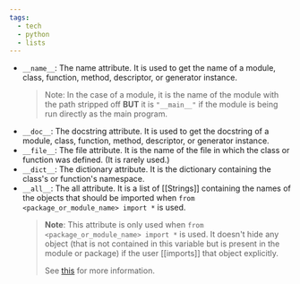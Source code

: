 ```yaml
---
tags:
  - tech
  - python
  - lists
---
```

- `__name__`: The name attribute. It is used to get the name of a module, class, function, method, descriptor, or generator instance.
  > Note: In the case of a module, it is the name of the module with the path stripped off **BUT** it is `"__main__"` if the module is being run directly as the main program.
- `__doc__`: The docstring attribute. It is used to get the docstring of a module, class, function, method, descriptor, or generator instance.
- `__file__`: The file attribute. It is the name of the file in which the class or function was defined. (It is rarely used.)
- `__dict__`: The dictionary attribute. It is the dictionary containing the class's or function's namespace.
- `__all__`: The all attribute. It is a list of [[Strings]] containing the names of the objects that should be imported when `from <package_or_module_name> import *` is used.
  > **Note**: This attribute is only used when `from <package_or_module_name> import *` is used. It doesn't hide any object (that is not contained in this variable but is present in the module or package) if the user [[imports]] that object explicitly. 
  > 
  > See [this](https://stackoverflow.com/questions/44834/what-does-all-mean-in-python) for more information.